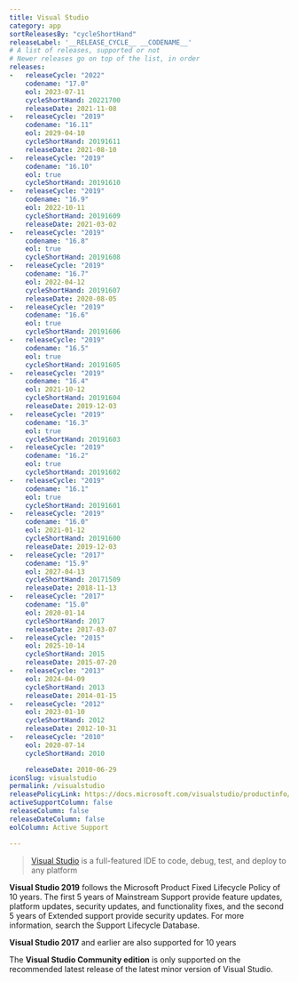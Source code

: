 ```yaml
---
title: Visual Studio
category: app
sortReleasesBy: "cycleShortHand"
releaseLabel: '__RELEASE_CYCLE__ __CODENAME__'
# A list of releases, supported or not
# Newer releases go on top of the list, in order
releases:
-   releaseCycle: "2022"
    codename: "17.0"
    eol: 2023-07-11
    cycleShortHand: 20221700
    releaseDate: 2021-11-08
-   releaseCycle: "2019"
    codename: "16.11"
    eol: 2029-04-10
    cycleShortHand: 20191611
    releaseDate: 2021-08-10
-   releaseCycle: "2019"
    codename: "16.10"
    eol: true
    cycleShortHand: 20191610
-   releaseCycle: "2019"
    codename: "16.9"
    eol: 2022-10-11
    cycleShortHand: 20191609
    releaseDate: 2021-03-02
-   releaseCycle: "2019"
    codename: "16.8"
    eol: true
    cycleShortHand: 20191608
-   releaseCycle: "2019"
    codename: "16.7"
    eol: 2022-04-12
    cycleShortHand: 20191607
    releaseDate: 2020-08-05
-   releaseCycle: "2019"
    codename: "16.6"
    eol: true
    cycleShortHand: 20191606
-   releaseCycle: "2019"
    codename: "16.5"
    eol: true
    cycleShortHand: 20191605
-   releaseCycle: "2019"
    codename: "16.4"
    eol: 2021-10-12
    cycleShortHand: 20191604
    releaseDate: 2019-12-03
-   releaseCycle: "2019"
    codename: "16.3"
    eol: true
    cycleShortHand: 20191603
-   releaseCycle: "2019"
    codename: "16.2"
    eol: true
    cycleShortHand: 20191602
-   releaseCycle: "2019"
    codename: "16.1"
    eol: true
    cycleShortHand: 20191601
-   releaseCycle: "2019"
    codename: "16.0"
    eol: 2021-01-12
    cycleShortHand: 20191600
    releaseDate: 2019-12-03
-   releaseCycle: "2017"
    codename: "15.9"
    eol: 2027-04-13
    cycleShortHand: 20171509
    releaseDate: 2018-11-13
-   releaseCycle: "2017"
    codename: "15.0"
    eol: 2020-01-14
    cycleShortHand: 2017
    releaseDate: 2017-03-07
-   releaseCycle: "2015"
    eol: 2025-10-14
    cycleShortHand: 2015
    releaseDate: 2015-07-20
-   releaseCycle: "2013"
    eol: 2024-04-09
    cycleShortHand: 2013
    releaseDate: 2014-01-15
-   releaseCycle: "2012"
    eol: 2023-01-10
    cycleShortHand: 2012
    releaseDate: 2012-10-31
-   releaseCycle: "2010"
    eol: 2020-07-14
    cycleShortHand: 2010

    releaseDate: 2010-06-29
iconSlug: visualstudio
permalink: /visualstudio
releasePolicyLink: https://docs.microsoft.com/visualstudio/productinfo/vs-servicing
activeSupportColumn: false
releaseColumn: false
releaseDateColumn: false
eolColumn: Active Support

---
```


> [Visual Studio](https://visualstudio.microsoft.com/) is a full-featured IDE to code, debug, test, and deploy to any platform  

**Visual Studio 2019** follows the Microsoft Product Fixed Lifecycle Policy of 10 years. The first 5 years of Mainstream Support provide feature updates, platform updates, security updates, and functionality fixes, and the second 5 years of Extended support provide security updates. For more information, search the Support Lifecycle Database.

**Visual Studio 2017** and earlier are also supported for 10 years

The **Visual Studio Community edition** is only supported on the recommended latest release of the latest minor version of Visual Studio.
